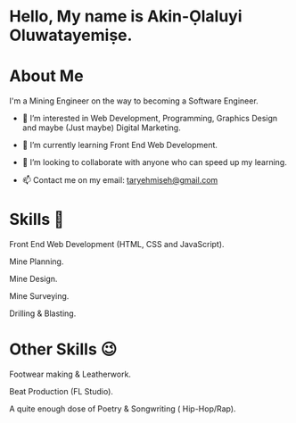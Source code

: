 
# Hello, My name is Akin-Ọlaluyi Oluwatayemiṣe.



# About Me
I'm a Mining Engineer on the way to becoming a Software Engineer.

- 👀 I’m interested in  Web Development, Programming, Graphics Design and maybe (Just maybe) Digital Marketing.

- 🌱 I’m currently learning  Front End Web Development.


- 💞️ I’m looking to collaborate with anyone who can speed up my learning.


- 📫 Contact me on my email: taryehmiseh@gmail.com

# Skills 🚀
Front End Web Development (HTML, CSS and JavaScript).

Mine Planning.

Mine Design.

Mine Surveying.

Drilling & Blasting.



# Other Skills 😉
Footwear making & Leatherwork.

Beat Production (FL Studio).

A quite enough dose of Poetry & Songwriting ( Hip-Hop/Rap).






